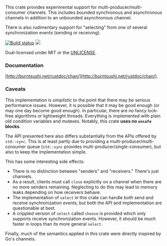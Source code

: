 This crate provides experimental support for multi-producer/multi-consumer
channels. This includes bounded synchronous and asynchronous channels in
addition to an unbounded asynchronous channel.

There is also rudimentary support for "selecting" from one of several
synchronization events (sending or receiving).

[![Build status](https://api.travis-ci.org/BurntSushi/chan.png)](https://travis-ci.org/BurntSushi/chan)
[![](http://meritbadge.herokuapp.com/chan)](https://crates.io/crates/chan)

Dual-licensed under MIT or the [UNLICENSE](http://unlicense.org).


### Documentation

[http://burntsushi.net/rustdoc/chan/](http://burntsushi.net/rustdoc/chan/).


### Caveats

This implementation is *simplistic* to the point that there may be serious
performance issues. However, it is possible that it may be good enough (or
may one day become good enough). In particular, there are no fancy lock-free
algorithms or lightweight threads. Everything is implemented with plain old
condition variables and mutexes. Notably, this crate **uses no `unsafe`
blocks**.

The API presented here also differs substantially from the APIs offered by
`std::sync`. This is at least partly due to providing a
multi-producer/multi-consumer queue (`std::sync` provides
multi-producer/single-consumer), but also to keep the implementation simple.

This has some interesting side effects:

* There is no distinction between "senders" and "receivers." There's just
  channels.
* As a result, clients must call `close` explicitly on a channel when there are
  no more senders remaining. Neglecting to do this may lead to memory leaks
  depending on how receivers behave.
* The implementation of `select` in this crate can handle both send and receive
  synchronization events, but both the API and implementation are questionable
  at best.
* A crippled version of `select` called `choose` is provided which only
  supports receive synchronization events. However, it should be much faster in
  loops than its more general `select`.

Finally, much of the semantics applied in this crate were directly inspired by
Go's channels.

